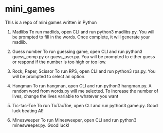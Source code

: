 # mini_games
This is a repo of mini games written in Python

1. Madlibs
    To run madlids, open CLI and run python3 madlibs.py. You will be prompted to fill in the words. Once complete, it will generate your madlib.

2. Guess number
    To run guessing game, open CLI and run python3 guess_comp.py or guess_user.py. You will be prompted to either guess or respond if the number is too high or too low.

3. Rock, Paper, Scissor
    To run RPS, open CLI and run python3 rps.py. You will be prompted to select an option.

4. Hangman
    To run hangman, open CLI and run python3 hangman.py. A random word from words.py will me selected. To increase the number of lives, change the lives variable to whatever you want

5. Tic-tac-Toe
    To run TicTacToe, open CLI and run python3 game.py. Good luck beating AI!

6. Minesweeper
    To run Minesweeper, open CLI and run python3 minesweeper.py. Good luck!

